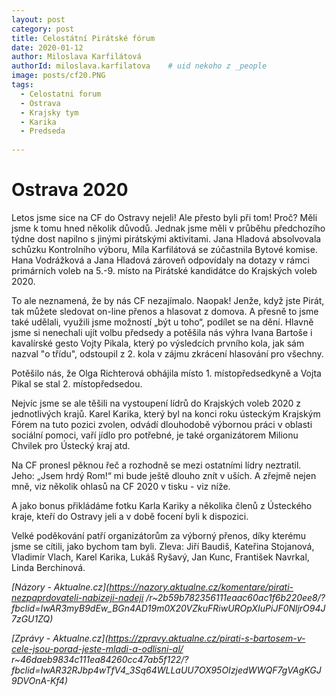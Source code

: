 ```yaml
---
layout: post
category: post
title: Celostátní Pirátské fórum    
date: 2020-01-12
author: Miloslava Karfilátová
authorId: miloslava.karfilatova    # uid nekoho z _people
image: posts/cf20.PNG
tags:
  - Celostatni forum
  - Ostrava
  - Krajsky tym
  - Karika
  - Predseda
  
---
```


# Ostrava 2020 

Letos jsme sice na CF do Ostravy nejeli! Ale přesto byli při tom!
Proč? Měli jsme k tomu hned několik důvodů. Jednak jsme měli v průběhu předchozího týdne dost napilno s jinými pirátskými aktivitami. 
Jana Hladová absolvovala schůzku Kontrolního výboru, Míla Karfilátová se zúčastnila Bytové komise. Hana Vodrážková a Jana Hladová zároveň 
odpovídaly na dotazy v rámci primárních voleb na 5.-9. místo na Pirátské kandidátce do Krajských voleb 2020. 

To ale neznamená, že by nás CF nezajímalo. Naopak! Jenže, když jste Pirát, tak můžete sledovat on-line přenos a hlasovat z domova. 
A přesně to jsme také udělali, využili jsme možností „být u toho“, podílet se na dění. 
Hlavně jsme si nenechali ujít volbu předsedy a potěšila nás výhra Ivana Bartoše i kavalírské gesto Vojty Pikala, který po výsledcích prvního kola, jak sám
nazval "o třídu", odstoupil z 2. kola v zájmu zkrácení hlasování pro všechny. 

Potěšilo nás, že Olga Richterová obhájila místo 1. místopředsedkyně a Vojta Pikal se stal 2. místopředsedou.

Nejvíc jsme se ale těšili na vystoupení lídrů do Krajských voleb 2020 z jednotlivých krajů. 
Karel Karika, který byl na konci roku ústeckým Krajským Fórem na tuto pozici zvolen, odvádí dlouhodobě výbornou práci v oblasti sociální
pomoci, vaří jídlo pro potřebné, je také organizátorem Milionu Chvilek pro Ústecký kraj atd. 

Na CF pronesl pěknou řeč a rozhodně se mezi ostatními lídry neztratil. Jeho: „Jsem hrdý Rom!“ mi bude ještě dlouho znít v uších. 
A zřejmě nejen mně, viz několik ohlasů na CF 2020 v tisku - viz níže.

A jako bonus přikládáme fotku Karla Kariky a několika členů z Ústeckého kraje, kteří do Ostravy jeli a v době focení byli k dispozici. 

Velké poděkování patří organizátorům za výborný přenos, díky kterému jsme se cítili, jako bychom tam byli. 
Zleva: Jiří Baudiš, Kateřina Stojanová, Vladimír Vlach, Karel Karika, Lukáš Ryšavý, Jan Kunc, František Navrkal, Linda Berchinová.

*[Názory - Aktualne.cz](https://nazory.aktualne.cz/komentare/pirati-nezpaprdovateli-nabizeji-nadeji
/r~2b59b782356111eaac60ac1f6b220ee8/?fbclid=IwAR3myB9dEw_BGn4AD19m0X20VZkuFRiwUROpXIuPiJF0NljrO94J7zGU1ZQ)* 

*[Zprávy - Aktualne.cz](https://zpravy.aktualne.cz/pirati-s-bartosem-v-cele-jsou-porad-jeste-mladi-a-odlisni-al/
r~46daeb9834c111ea84260cc47ab5f122/?fbclid=IwAR32RJbp4wTfV4_3Sq64WLLaUU7OX95OIzjedWWQF7gVAgKGJ9DVOnA-Kf4)* 
